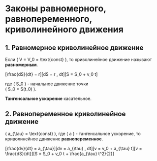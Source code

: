 # Законы равномерного, равнопеременного, криволинейного движения

## 1. Равномерное криволинейное движение
Если \( V = V_0 = \text{const} \), то криволинейное движение называют **равномерным**.

\[\frac{dS}{dt} = r\]\[dS = r \, dt\]\[S = S_0 + v_0 t\]

где \( S_0 \) - начальное движение точки  
\( S_0 = S(t_0) \).

**Тангенсальное ускорение** касательное.

## 2. Равнопеременное криволинейное движение
\( a_{\tau} = \text{const} \), где \( a \) - тангенсальное ускорение, то криволинейное движение **равнопеременное**.

\[\frac{dv}{dt} = a_{\tau}\]\[dv = a_{\tau} \, dt\]\[v = v_0 + a_{\tau} t\]\[v = \frac{dS}{dt}\]\[S = S_0 + v_0 t + \frac{a_{\tau} t^2}{2}\]
